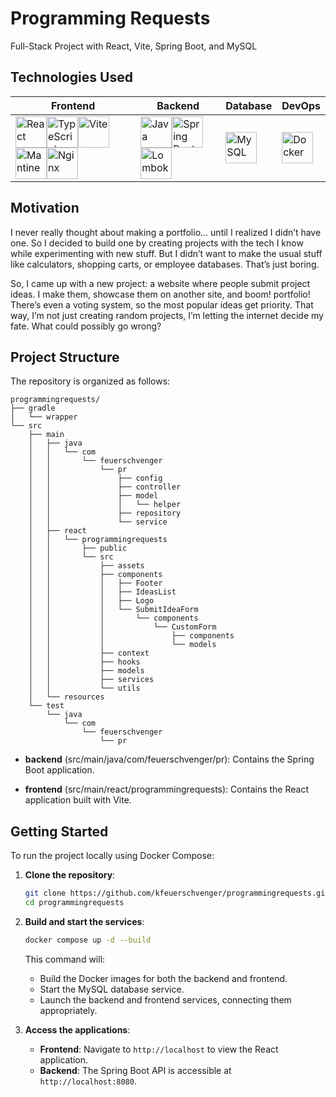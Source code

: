 # Programming Requests

Full-Stack Project with React, Vite, Spring Boot, and MySQL

## Technologies Used

| Frontend                                                                                                                                                                                                                                                                                                                                                                                                                                                                                                                                                                                                                                                                                                                                                 | Backend                                                                                                                                                                                                                                                                                                                                                                                                                                                                                 | Database                                                                                                                                                | DevOps                                                                                                                                                     |
| -------------------------------------------------------------------------------------------------------------------------------------------------------------------------------------------------------------------------------------------------------------------------------------------------------------------------------------------------------------------------------------------------------------------------------------------------------------------------------------------------------------------------------------------------------------------------------------------------------------------------------------------------------------------------------------------------------------------------------------------------------- | --------------------------------------------------------------------------------------------------------------------------------------------------------------------------------------------------------------------------------------------------------------------------------------------------------------------------------------------------------------------------------------------------------------------------------------------------------------------------------------- | ------------------------------------------------------------------------------------------------------------------------------------------------------- | ---------------------------------------------------------------------------------------------------------------------------------------------------------- |
| <img width="50" src="https://raw.githubusercontent.com/marwin1991/profile-technology-icons/refs/heads/main/icons/react.png" alt="React" title="React"/><img width="50" src="https://raw.githubusercontent.com/marwin1991/profile-technology-icons/refs/heads/main/icons/typescript.png" alt="TypeScript" title="TypeScript"/><img width="50" src="https://raw.githubusercontent.com/marwin1991/profile-technology-icons/refs/heads/main/icons/vite.png" alt="Vite" title="Vite"/><img width="50" src="https://avatars.githubusercontent.com/u/79146003?s=200&v=4" alt="Mantine" title="Mantine"/><img width="50" src="https://raw.githubusercontent.com/marwin1991/profile-technology-icons/refs/heads/main/icons/nginx.png" alt="Nginx" title="Nginx"/> | <img width="50" src="https://raw.githubusercontent.com/marwin1991/profile-technology-icons/refs/heads/main/icons/java.png" alt="Java" title="Java"/><img width="50" src="https://raw.githubusercontent.com/marwin1991/profile-technology-icons/refs/heads/main/icons/spring_boot.png" alt="Spring Boot" title="Spring Boot"/><img width="50" src="https://raw.githubusercontent.com/marwin1991/profile-technology-icons/refs/heads/main/icons/lombok.png" alt="Lombok" title="Lombok"/> | <img width="50" src="https://raw.githubusercontent.com/marwin1991/profile-technology-icons/refs/heads/main/icons/mysql.png" alt="MySQL" title="MySQL"/> | <img width="50" src="https://raw.githubusercontent.com/marwin1991/profile-technology-icons/refs/heads/main/icons/docker.png" alt="Docker" title="Docker"/> |

## Motivation

I never really thought about making a portfolio... until I realized I didn’t have one. So I decided to build one by creating projects with the tech I know while experimenting with new stuff. But I didn’t want to make the usual stuff like calculators, shopping carts, or employee databases. That’s just boring.

So, I came up with a new project: a website where people submit project ideas. I make them, showcase them on another site, and boom! portfolio! There’s even a voting system, so the most popular ideas get priority. That way, I’m not just creating random projects, I’m letting the internet decide my fate. What could possibly go wrong?

## Project Structure

The repository is organized as follows:

```
programmingrequests/
├── gradle
│   └── wrapper
└── src
    ├── main
    │   ├── java
    │   │   └── com
    │   │       └── feuerschvenger
    │   │           └── pr
    │   │               ├── config
    │   │               ├── controller
    │   │               ├── model
    │   │               │   └── helper
    │   │               ├── repository
    │   │               └── service
    │   ├── react
    │   │   └── programmingrequests
    │   │       ├── public
    │   │       └── src
    │   │           ├── assets
    │   │           ├── components
    │   │           │   ├── Footer
    │   │           │   ├── IdeasList
    │   │           │   ├── Logo
    │   │           │   └── SubmitIdeaForm
    │   │           │       └── components
    │   │           │           └── CustomForm
    │   │           │               ├── components
    │   │           │               └── models
    │   │           ├── context
    │   │           ├── hooks
    │   │           ├── models
    │   │           ├── services
    │   │           └── utils
    │   └── resources
    └── test
        └── java
            └── com
                └── feuerschvenger
                    └── pr
```

- **backend** (src/main/java/com/feuerschvenger/pr): Contains the Spring Boot application.

- **frontend** (src/main/react/programmingrequests): Contains the React application built with Vite.

## Getting Started

To run the project locally using Docker Compose:

1. **Clone the repository**:

   ```bash
   git clone https://github.com/kfeuerschvenger/programmingrequests.git
   cd programmingrequests
   ```

2. **Build and start the services**:

   ```bash
   docker compose up -d --build
   ```

   This command will:

   - Build the Docker images for both the backend and frontend.
   - Start the MySQL database service.
   - Launch the backend and frontend services, connecting them appropriately.

3. **Access the applications**:

   - **Frontend**: Navigate to `http://localhost` to view the React application.
   - **Backend**: The Spring Boot API is accessible at `http://localhost:8080`.
